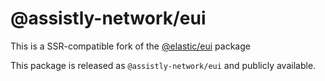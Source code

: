 # @assistly-network/eui

This is a SSR-compatible fork of the [@elastic/eui](https://github.com/elastic/eui) package

This package is released as `@assistly-network/eui` and publicly available.

